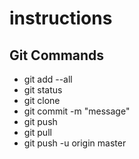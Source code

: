 # instructions

## Git Commands
* git add --all
* git status
* git clone
* git commit -m "message"
* git push
* git pull
* git push -u origin master